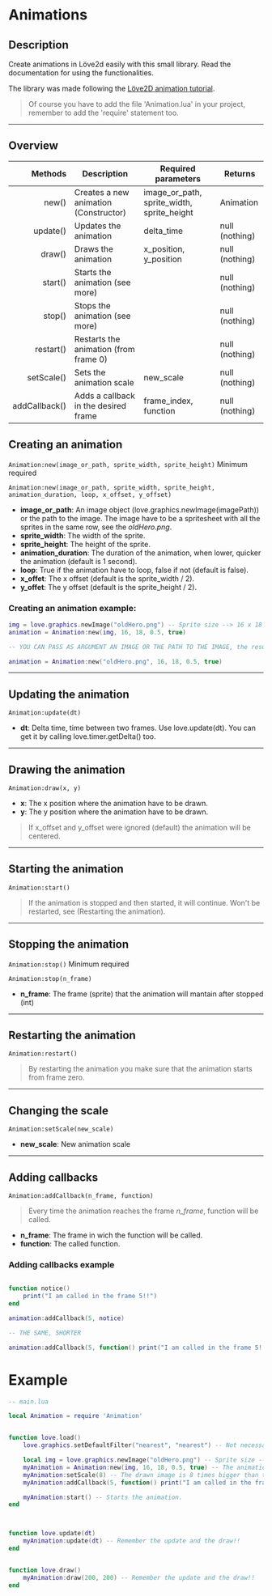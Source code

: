 # Animations

## Description

Create animations in Löve2d easily with this small library. Read the documentation for using the functionalities.

The library was made following the [Löve2D animation tutorial](https://love2d.org/wiki/Tutorial:Animation).

> Of course you have to add the file 'Animation.lua' in your project, remember to add the 'require' statement too.

---

## Overview

| Methods	| Description				| Required parameters				| Returns		|
| -:		| ------------------------------------- | --------------------------------------------- | --------------------- |
| new()		| Creates a new animation (Constructor)	| image_or_path, sprite_width, sprite_height	| Animation		|
| update()	| Updates the animation			| delta_time					| null (nothing)	|
| draw()	| Draws the animation			| x_position, y_position			| null (nothing)	|
| start()	| Starts the animation	(see more)	|						| null (nothing)	|
| stop()	| Stops the animation (see more)	|						| null (nothing)	|
| restart()	| Restarts the animation (from frame 0)	|						| null (nothing)	|
| setScale()	| Sets the animation scale		| new_scale					| null (nothing)	|
| addCallback()	| Adds a callback in the desired frame	| frame_index, function				| null (nothing)	|




## Creating an animation

```Animation:new(image_or_path, sprite_width, sprite_height)```  Minimum required

```Animation:new(image_or_path, sprite_width, sprite_height, animation_duration, loop, x_offset, y_offset)```

* **image_or_path**: An image object (love.graphics.newImage(imagePath)) or the path to the image. The image have to be a spritesheet with all the sprites in the same row, see the *oldHero.png*.
* **sprite_width**: The width of the sprite.
* **sprite_height**: The height of the sprite.
* **animation_duration**: The duration of the animation, when lower, quicker the animation (default is 1 second).
* **loop**: True if the animation have to loop, false if not (default is false).
* **x_offet**: The x offset (default is the sprite_width / 2).
* **y_offet**: The y offset (default is the sprite_height / 2).

### Creating an animation example:

```lua
img = love.graphics.newImage("oldHero.png") -- Sprite size --> 16 x 18
animation = Animation:new(img, 16, 18, 0.5, true)

-- YOU CAN PASS AS ARGUMENT AN IMAGE OR THE PATH TO THE IMAGE, the result is the same.

animation = Animation:new("oldHero.png", 16, 18, 0.5, true)
```

---

## Updating the animation

```Animation:update(dt)```

* **dt**: Delta time, time between two frames. Use love.update(dt). You can get it by calling love.timer.getDelta() too.

---

## Drawing the animation

```Animation:draw(x, y)```

* **x**: The x position where the animation have to be drawn.
* **y**: The y position where the animation have to be drawn.

> If x_offset and y_offset were ignored (default) the animation will be centered.

---

## Starting the animation

```Animation:start()```

> If the animation is stopped and then started, it will continue. Won't be restarted, see (Restarting the animation).

---

## Stopping the animation

```Animation:stop()``` Minimum required

```Animation:stop(n_frame)```

* **n_frame**: The frame (sprite) that the animation will mantain after stopped (int)

---

## Restarting the animation

```Animation:restart()```

> By restarting the animation you make sure that the animation starts from frame zero.

---

## Changing the scale

```Animation:setScale(new_scale)```

* **new_scale**: New animation scale

---

## Adding callbacks

```Animation:addCallback(n_frame, function)```

> Every time the animation reaches the frame *n_frame*, function will be called.

* **n_frame**: The frame in wich the function will be called.
* **function**: The called function.

### Adding callbacks example

```lua

function notice()
	print("I am called in the frame 5!!")
end

animation:addCallback(5, notice)

-- THE SAME, SHORTER

animation:addCallback(5, function() print("I am called in the frame 5!!") end)

```

# Example

```lua
-- main.lua

local Animation = require 'Animation'


function love.load()
	love.graphics.setDefaultFilter("nearest", "nearest") -- Not necessary, sets the correct filter for loading pixelart images.

	local img = love.graphics.newImage("oldHero.png") -- Sprite size --> 16 x 18
	myAnimation = Animation:new(img, 16, 18, 0.5, true) -- The animation takes 0.5 seconds and loops until myAnimation:stop()
	myAnimation:setScale(8) -- The drawn image is 8 times bigger than the real size.
	myAnimation:addCallback(5, function() print("I am called in the frame 5!!") end) -- Each time the animation reaches the 5 frame, this function is called.

	myAnimation:start() -- Starts the animation.
end



function love.update(dt)
	myAnimation:update(dt) -- Remember the update and the draw!!
end


function love.draw()
	myAnimation:draw(200, 200) -- Remember the update and the draw!!
end
```
